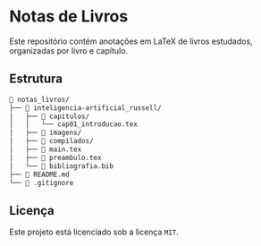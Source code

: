 # Notas de Livros

Este repositório contém anotações em LaTeX de livros estudados, organizadas por livro e capítulo.

## Estrutura
```txt
📂 notas_livros/
├── 📂 inteligencia-artificial_russell/
│   ├── 📂 capitulos/
│   │   └── cap01_introducao.tex
│   ├── 📂 imagens/
│   ├── 📂 compilados/
│   ├── 📄 main.tex
│   ├── 📄 preambulo.tex
│   └── 📄 bibliografia.bib
├── 📄 README.md
└── 📄 .gitignore
```

## Licença
Este projeto está licenciado sob a licença `MIT`. 
